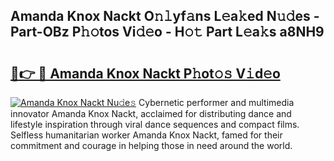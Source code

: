 ## Amanda Knox Nackt O𝚗𝚕yf𝚊ns L𝚎a𝚔ed N𝚞𝚍es - Part-OBz P𝚑𝚘tos Vi𝚍𝚎o - H𝚘𝚝 Part L𝚎a𝚔s a8NH9

# <h2><a href="http://kf2j00a.oniu.top/?m=Amanda+Knox+Nackt">🔗👉 🔴 Amanda Knox Nackt P𝚑ot𝚘𝚜 V𝚒d𝚎o</a></h2>

[![Amanda Knox Nackt Nu𝚍e𝚜](https://i.imgur.com/0qMVB7G.gif)](http://kf2j00a.oniu.top/?m=Amanda+Knox+Nackt)
Cybernetic performer and multimedia innovator Amanda Knox Nackt, acclaimed for distributing dance and lifestyle inspiration through viral dance sequences and compact films. Selfless humanitarian worker Amanda Knox Nackt, famed for their commitment and courage in helping those in need around the world.  
